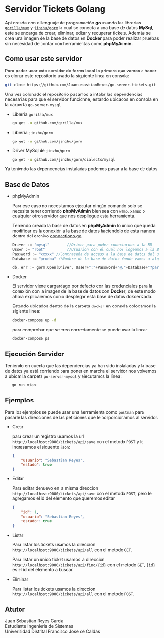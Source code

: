 # Servidor Tickets Golang

Api creada con el lenguaje de programación **go** usando las librerias [`gorilla/mux`](https://github.com/gorilla/mux) y [`jinzhu/gorm`](https://github.com/jinzhu/gorm) la cual se conecta a una base de datos **MySql**, este se encarga de crear, eliminar, editar y recuperar tickets. Además se crea una imagen de la base de datos en **Docker** para poder realizar pruebas sin necesidad de contar con herramientas como **phpMyAdmin**.


## Como usar este servidor 


Para poder usar este servidor de forma local lo primero que vamos a hacer es clonar este repositorio usado la siguiente línea en consola:

```sh
git clone https://github.com/JuansebastianReyes/go-server-tickets.git
```

Una vez colonado el repositorio pasamos a intalar las dependencias necesarias para que el servidor funcionne, estando ubicados en consola en la carperta `go-server-mysql`

* Libreria `gorilla/mux`

    ```sh
    go get -u github.com/gorilla/mux
    ```

* Libreria `jinzhu/gorm`

    ```sh
    go get -u github.com/jinzhu/gorm
    ```

* Driver MySql de `jinzhu/gorm`

    ```sh
    go get -u github.com/jinzhu/gorm/dialects/mysql
    ```

Ya teniendo las depencencias instaladas podemos pasar a la base de datos 

## Base de Datos 

* phpMyAdmin 
    
    Para ese caso no necesitamos ejecutar ningún comando solo se necesita tener corriendo **phpMyAdmin** bien sea con `wamp`, `xampp` o cualquier otro servidor que nos despliegue esta herramienta.

    Teniendo creada la base de datos en **phpMyAdmin** lo unico que queda modificar es la conexión a la base de datos haciendolo de esta manera dentro del archivo [connections.go](https://github.com/JuansebastianReyes/go-server-tickets/blob/master/go-server-mysql/commons/connections.go)

    ```go
	Driver := "mysql"        //Driver para poder conectarnos a la BD
	Usser := "root"          //Usuarion con el cual nos logeamos a la BD
	Password := "xxxxx" //Contraseña de acceso a la base de datos del usuario
	Database := "prueba" //Nombre de la base de datos donde vamos a alojar los datos

	db, err := gorm.Open(Driver, Usser+":"+Password+"@/"+Database+"?parseTime=true")
    ```


* Docker 

    El servidor viene cargardago por defecto con las credenciales para la conexión con la imagen de la base de datos con **Docker**, de este modo ahora explicaremos como desplegar esta base de datos dokcerizada. 

    Estando ubicados dentro de la carpeta `docker` en consola colocamos la sigiente linea:

    ```sh
    docker-compose up -d 
    ```

    para comprobar que se creo correctamente se puede usar la linea:

    ```sh
    docker-compose ps
    ```

## Ejecución Servidor 

Teniendo en cuenta que las dependencias ya han sido instaladas y la base de datos ya está corriendo para poner en marcha el servidor nos volvemos a ubicar la carpeta `go-server-mysql` y ejecutamos la línea:

```sh
   go run mian
```

## Ejemplos 

Para los ejemplos se puede usar una herramienta como `postman` para pasarle las direcciones de las peticiones que le porporcionamos al servidor.

* Crear
    
    para crear un registro usamos la url `http://localhost:9000/tickets/api/save` con el metodo `POST` y le ingresamos el siguente `json`: 

    ```json 
    {
        "usuario": "Sebastian Reyes",
        "estado": true
    }
    ```
* Editar 

    Para editar denuevo en la misma direccion `http://localhost:9000/tickets/api/save` con el metodo `POST`, pero le agregamos el id del elemento que queremos editar 

    ```json 
    {
        "id": 1,
        "usuario": "Sebastian Reyes",
        "estado": true
    }
    ```

* Listar 

    Para listar los tickets usamos la direccion `http://localhost:9000/tickets/api/all` con el metodo `GET`.

    Para listar un unico ticket usamos la direccion `http://localhost:9000/tickets/api/fing/{id}` con el metodo `GET`, `{id}` es el id del elemento a buscar.


* Eliminar 

    Para listar los tickets usamos la direccion `http://localhost:9000/tickets/api/all` con el metodo `POST`.



## Atutor

Juan Sebastian Reyes Garcia  
Estudiante Ingenieria de Sistemas  
Univerisidad Distrital Francisco Jose de Caldas 